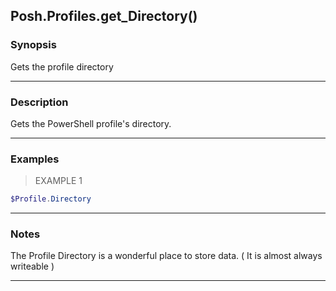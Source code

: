 Posh.Profiles.get_Directory()
-----------------------------

### Synopsis
Gets the profile directory

---

### Description

Gets the PowerShell profile's directory.

---

### Examples
> EXAMPLE 1

```PowerShell
$Profile.Directory
```

---

### Notes
The Profile Directory is a wonderful place to store data.
( It is almost always writeable )

---
